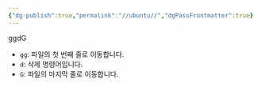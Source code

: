 ```yaml
---
{"dg-publish":true,"permalink":"//ubuntu//","dgPassFrontmatter":true}
---
```



ggdG

- `gg`: 파일의 첫 번째 줄로 이동합니다.
- `d`: 삭제 명령어입니다.
- `G`: 파일의 마지막 줄로 이동합니다.